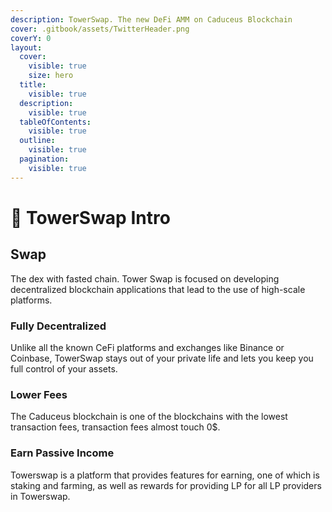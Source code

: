 ```yaml
---
description: TowerSwap. The new DeFi AMM on Caduceus Blockchain
cover: .gitbook/assets/TwitterHeader.png
coverY: 0
layout:
  cover:
    visible: true
    size: hero
  title:
    visible: true
  description:
    visible: true
  tableOfContents:
    visible: true
  outline:
    visible: true
  pagination:
    visible: true
---
```


# 📘 TowerSwap Intro

## Swap

The dex with fasted chain. Tower Swap is focused on developing decentralized blockchain applications that lead to the use of high-scale platforms.

### Fully Decentralized

Unlike all the known CeFi platforms and exchanges like Binance or Coinbase, TowerSwap stays out of your private life and lets you keep you full control of your assets.

### Lower Fees

The Caduceus blockchain is one of the blockchains with the lowest transaction fees, transaction fees almost touch 0$.



### Earn Passive Income

Towerswap is a platform that provides features for earning, one of which is staking and farming, as well as rewards for providing LP for all LP providers in Towerswap.
